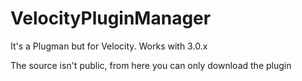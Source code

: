 # VelocityPluginManager
It's a Plugman but for Velocity. Works with 3.0.x 

The source isn't public, from here you can only download the plugin
